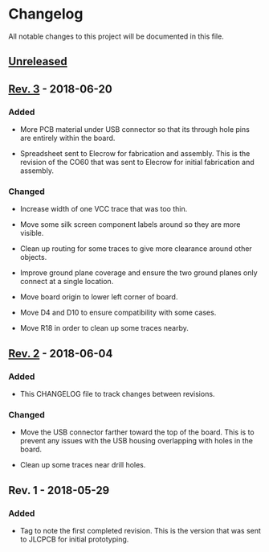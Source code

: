 # Changelog
All notable changes to this project will be documented in this file.

## [Unreleased]

## [Rev. 3] - 2018-06-20

### Added
- More PCB material under USB connector so that its through hole
  pins are entirely within the board.

- Spreadsheet sent to Elecrow for fabrication and assembly. This
  is the revision of the CO60 that was sent to Elecrow for initial
  fabrication and assembly.

### Changed
- Increase width of one VCC trace that was too thin.

- Move some silk screen component labels around so they are
  more visible.

- Clean up routing for some traces to give more clearance around
  other objects.

- Improve ground plane coverage and ensure the two ground
  planes only connect at a single location.

- Move board origin to lower left corner of board.

- Move D4 and D10 to ensure compatibility with some cases.

- Move R18 in order to clean up some traces nearby.

## [Rev. 2] - 2018-06-04

### Added
- This CHANGELOG file to track changes between revisions.

### Changed
- Move the USB connector farther toward the top of the board. This is
  to prevent any issues with the USB housing overlapping with holes in
  the board.

- Clean up some traces near drill holes.

## Rev. 1 - 2018-05-29

### Added
- Tag to note the first completed revision. This is the version that
  was sent to JLCPCB for initial prototyping.

[Unreleased]: https://github.com/jmdaly/CO60/compare/Rev.3...HEAD
[Rev. 3]: https://github.com/jmdaly/CO60/compare/Rev.2...Rev.3
[Rev. 2]: https://github.com/jmdaly/CO60/compare/Rev.1...Rev.2
